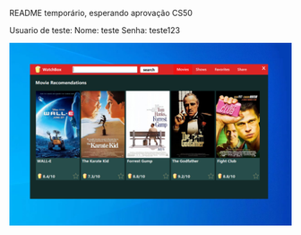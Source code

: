 README temporário, esperando aprovação CS50

Usuario de teste:
Nome: teste
Senha: teste123

![Interface Principal](https://github.com/MauroRaya/WatchBox/blob/main/imgs/img_app.png)
